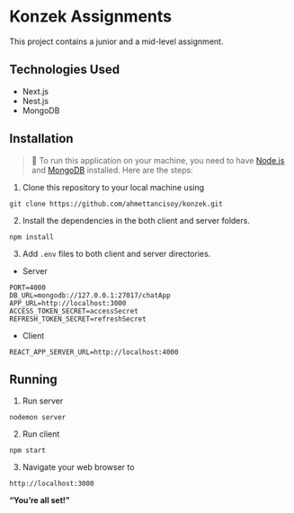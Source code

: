 # Konzek Assignments
This project contains a junior and a mid-level assignment.

## Technologies Used
- Next.js
- Nest.js
- MongoDB

## Installation
> 🚧 To run this application on your machine, you need to have [Node.js](https://nodejs.org/en/) and [MongoDB](https://www.mongodb.com) installed. Here are the steps:

1. Clone this repository to your local machine using
```
git clone https://github.com/ahmettancisoy/konzek.git
```

2. Install the dependencies in the both client and server folders.
```
npm install
```

3. Add `.env` files to both client and server directories.
- Server
```
PORT=4000
DB_URL=mongodb://127.0.0.1:27017/chatApp
APP_URL=http://localhost:3000
ACCESS_TOKEN_SECRET=accessSecret
REFRESH_TOKEN_SECRET=refreshSecret
```
- Client
```
REACT_APP_SERVER_URL=http://localhost:4000
```

## Running
1. Run server
```
nodemon server
```

2. Run client
```
npm start
```

3. Navigate your web browser to
```
http://localhost:3000
```

<b>“You’re all set!”</b>
